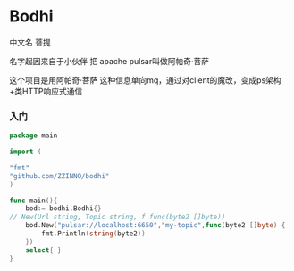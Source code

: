 # Bodhi
中文名 菩提

名字起因来自于小伙伴 把 apache pulsar叫做阿帕奇·菩萨

这个项目是用阿帕奇·菩萨 这种信息单向mq，通过对client的魔改，变成ps架构+类HTTP响应式通信


### 入门
```go
package main

import (

"fmt"
"github.com/ZZINNO/bodhi"
)

func main(){
    bod:= bodhi.Bodhi{}
// New(Url string, Topic string, f func(byte2 []byte))
    bod.New("pulsar://localhost:6650","my-topic",func(byte2 []byte) {
        fmt.Println(string(byte2))
    })
    select{ }
}
```
